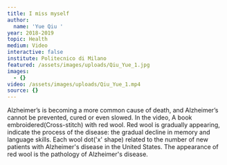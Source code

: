 ```yaml
---
title: I miss myself
author:
  name: 'Yue Qiu '
year: 2018-2019
topic: Health
medium: Video
interactive: false
institute: Politecnico di Milano
featured: /assets/images/uploads/Qiu_Yue_1.jpg
images:
  - {}
video: /assets/images/uploads/Qiu_Yue_1.mp4
source: {}
---
```

Alzheimer’s is becoming a more common cause of death, and Alzheimer’s cannot be prevented, cured or even slowed.
In the video, A book embroidered(Cross-stitch) with red wool. Red wool is gradually appearing, indicate the process of the disease: the gradual decline in memory and language skills.
Each wool dot('x' shape) related to the number of new patients with Alzheimer's disease in the United States. The appearance of red wool is the pathology of Alzheimer's disease.
